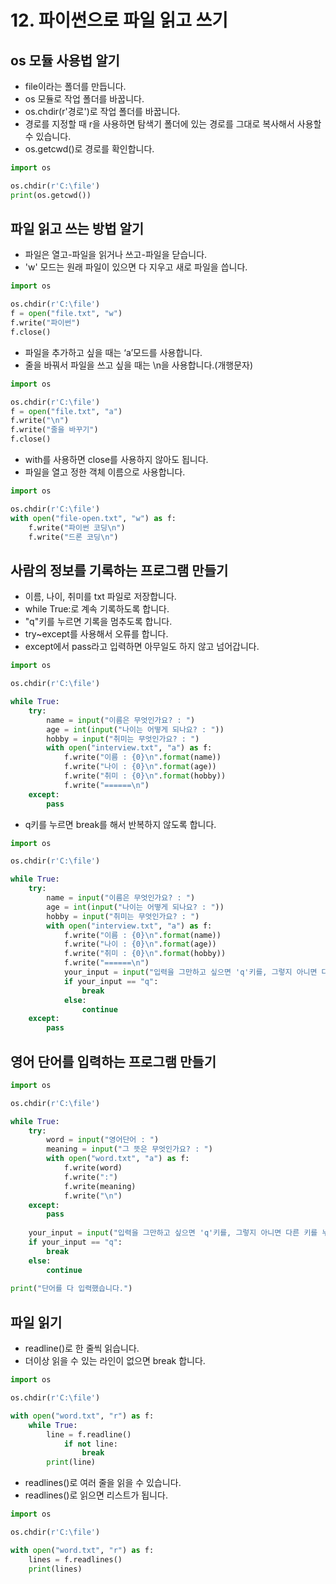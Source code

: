 # 12. 파이썬으로 파일 읽고 쓰기
## os 모듈 사용법 알기
* file이라는 폴더를 만듭니다.
* os 모듈로 작업 폴더를 바꿉니다.
* os.chdir(r'경로')로 작업 폴더를 바꿉니다.
* 경로를 지정할 때 r을 사용하면 탐색기 폴더에 있는 경로를 그대로 복사해서 사용할  수 있습니다.
* os.getcwd()로 경로를 확인합니다.
```python
import os

os.chdir(r'C:\file')
print(os.getcwd())
```

## 파일 읽고 쓰는 방법 알기
* 파일은 열고-파일을 읽거나 쓰고-파일을 닫습니다.
* 'w' 모드는 원래 파일이 있으면 다 지우고 새로 파일을 씁니다.
```python
import os

os.chdir(r'C:\file')
f = open("file.txt", "w")
f.write("파이썬")
f.close()
```
* 파일을 추가하고 싶을 때는 ‘a’모드를 사용합니다.
* 줄을 바꿔서 파일을 쓰고 싶을 때는 \n을 사용합니다.(개행문자)
```python
import os

os.chdir(r'C:\file')
f = open("file.txt", "a")
f.write("\n")
f.write("줄을 바꾸기")
f.close()
```
* with를 사용하면 close를 사용하지 않아도 됩니다.
* 파일을 열고 정한 객체 이름으로 사용합니다.
```python
import os

os.chdir(r'C:\file')
with open("file-open.txt", "w") as f:
    f.write("파이썬 코딩\n")
    f.write("드론 코딩\n")
```

## 사람의 정보를 기록하는 프로그램 만들기
* 이름, 나이, 취미를 txt 파일로 저장합니다.
* while True:로 계속 기록하도록 합니다.
* "q"키를 누르면 기록을 멈추도록 합니다.
* try~except를 사용해서 오류를 합니다.
* except에서 pass라고 입력하면 아무일도 하지 않고 넘어갑니다.
```python
import os

os.chdir(r'C:\file')

while True:
    try:
        name = input("이름은 무엇인가요? : ")
        age = int(input("나이는 어떻게 되나요? : "))
        hobby = input("취미는 무엇인가요? : ")        
        with open("interview.txt", "a") as f:
            f.write("이름 : {0}\n".format(name))
            f.write("나이 : {0}\n".format(age))
            f.write("취미 : {0}\n".format(hobby))           
            f.write("======\n")		
    except: 
        pass
```
* q키를 누르면 break를 해서 반복하지 않도록 합니다.
```python
import os

os.chdir(r'C:\file')

while True:
    try:
        name = input("이름은 무엇인가요? : ")
        age = int(input("나이는 어떻게 되나요? : "))
        hobby = input("취미는 무엇인가요? : ")        
        with open("interview.txt", "a") as f:
            f.write("이름 : {0}\n".format(name))
            f.write("나이 : {0}\n".format(age))
            f.write("취미 : {0}\n".format(hobby))           
            f.write("======\n")
            your_input = input("입력을 그만하고 싶으면 'q'키를, 그렇지 아니면 다른 키를 누르세요: ")
            if your_input == "q":
                break
            else:
                continue
    except: 
        pass
```

## 영어 단어를 입력하는 프로그램 만들기
```python
import os

os.chdir(r'C:\file')

while True:
    try:
        word = input("영어단어 : ")
        meaning = input("그 뜻은 무엇인가요? : ")
        with open("word.txt", "a") as f:
            f.write(word)
            f.write(":")
            f.write(meaning)
            f.write("\n")
    except:
        pass
              
    your_input = input("입력을 그만하고 싶으면 'q'키를, 그렇지 아니면 다른 키를 누르세요: ")
    if your_input == "q":
        break
    else:
        continue
    
print("단어를 다 입력했습니다.")
```

## 파일 읽기
* readline()로 한 줄씩 읽습니다.
* 더이상 읽을 수 있는 라인이 없으면 break 합니다.
```python
import os

os.chdir(r'C:\file')

with open("word.txt", "r") as f:
    while True:
        line = f.readline()
            if not line:
                break
        print(line)
```     
* readlines()로 여러 줄을 읽을 수 있습니다.
* readlines()로 읽으면 리스트가 됩니다.
```python
import os

os.chdir(r'C:\file')

with open("word.txt", "r") as f:
    lines = f.readlines()
    print(lines)
```
